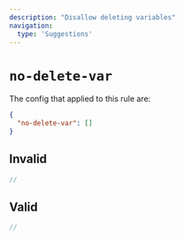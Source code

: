 ```yaml
---
description: "Disallow deleting variables"
navigation:
  type: 'Suggestions'
---
```


# `no-delete-var`

The config that applied to this rule are:

```json
{
  "no-delete-var": []
}
```

## Invalid

```js invalid
//
```

## Valid

```js valid
//
```
  